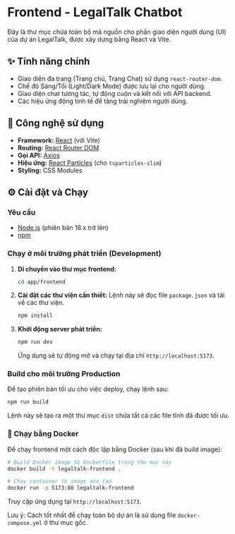 # Frontend - LegalTalk Chatbot

Đây là thư mục chứa toàn bộ mã nguồn cho phần giao diện người dùng (UI) của dự án LegalTalk, được xây dựng bằng React và Vite.

## ✨ Tính năng chính

* Giao diện đa trang (Trang chủ, Trang Chat) sử dụng `react-router-dom`.
* Chế độ Sáng/Tối (Light/Dark Mode) được lưu lại cho người dùng.
* Giao diện chat tương tác, tự động cuộn và kết nối với API backend.
* Các hiệu ứng động tinh tế để tăng trải nghiệm người dùng.

## 🚀 Công nghệ sử dụng

* **Framework:** [React](https://reactjs.org/) (với Vite)
* **Routing:** [React Router DOM](https://reactrouter.com/)
* **Gọi API:** [Axios](https://axios-http.com/)
* **Hiệu ứng:** [React Particles](https://particles.js.org/) (cho `tsparticles-slim`)
* **Styling:** CSS Modules

## ⚙️ Cài đặt và Chạy

### Yêu cầu
* [Node.js](https://nodejs.org/) (phiên bản 18.x trở lên)
* [npm](https://www.npmjs.com/)

### Chạy ở môi trường phát triển (Development)

1.  **Di chuyển vào thư mục frontend:**
    ```bash
    cd app/frontend
    ```

2.  **Cài đặt các thư viện cần thiết:**
    Lệnh này sẽ đọc file `package.json` và tải về các thư viện.
    ```bash
    npm install
    ```

3.  **Khởi động server phát triển:**
    ```bash
    npm run dev
    ```
    Ứng dụng sẽ tự động mở và chạy tại địa chỉ `http://localhost:5173`.

### Build cho môi trường Production

Để tạo phiên bản tối ưu cho việc deploy, chạy lệnh sau:
```bash
npm run build
```
Lệnh này sẽ tạo ra một thư mục `dist` chứa tất cả các file tĩnh đã được tối ưu.

### 🐳 Chạy bằng Docker
Để chạy frontend một cách độc lập bằng Docker (sau khi đã build image):
```bash
# Build Docker image từ Dockerfile trong thư mục này
docker build -t legaltalk-frontend .

# Chạy container từ image vừa tạo
docker run -p 5173:80 legaltalk-frontend
```
Truy cập ứng dụng tại `http://localhost:5173`.

Lưu ý: Cách tốt nhất để chạy toàn bộ dự án là sử dụng file `docker-compose.yml` ở thư mục gốc.